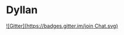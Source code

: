 # Dyllan
[![Gitter](https://badges.gitter.im/join Chat.svg)](https://gitter.im/LuoWeiweiGithub/Dyllan)
